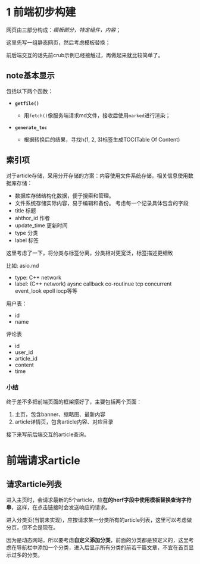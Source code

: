 # 1 前端初步构建

网页由三部分构成：*模板部分，特定组件，内容*；

这里先写一组静态网页，然后考虑模板替换；

前后端交互的话先前crub示例已经接触过，再做起来就比较简单了。

## note基本显示

包括以下两个函数：

* **`getfile()`**
  * 用`fetch()`像服务端请求md文件，接收后使用`marked`进行渲染；

* **`generate_toc`**
  * 根据转换后的结果，寻找h(1, 2, 3)标签生成TOC(Table Of Content)

## 索引项

对于article存储，采用分开存储的方案：内容使用文件系统存储，相关信息使用数据库存储：
  * 数据库存储结构化数据，便于搜索和管理。
  * 文件系统存储实际内容，易于编辑和备份。
考虑每一个记录具体包含的字段
  * title 标题
  * ahthor_id 作者
  * update_time 更新时间
  * type 分类
  * label 标签

这里考虑了一下，将分类与标签分离，分类相对更宽泛，标签描述更细致

比如: asio.md 
  * type: C++ network
  * label: (C++ network) aysnc callback co-routinue tcp concurrent event_look epoll iocp等等

用户表：
  * id
  * name

评论表
  * id
  * user_id
  * article_id
  * content
  * time

### 小结

终于差不多把前端页面的框架搭好了，主要包括两个页面：

  1. 主页，包含banner、缩略图、最新内容
  2. article详情页，包含article内容、对应目录

接下来写前后端交互的article查询。

# 前端请求article

## 请求article列表

进入主页时，会请求最新的5个article，应**在<a>的herf字段中使用模板替换查询字符串**，这样，在点击链接时会发送响应的请求。

进入分类页(当前未实现)，应按请求某一分类所有的article列表，这里可以考虑做分页，但不会是现在。

因为是动态网站，所以要考虑**自定义添加分类**，前面的分类都是预定义的，这里考虑在导航栏中添加一个分类，进入后显示所有分类的前若干篇文章，不宜在首页显示过多的分类。


